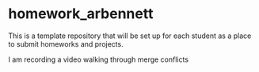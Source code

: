 # homework_arbennett
This is a template repository that will be set up for each student as a place to submit homeworks and projects.

I am recording a video walking through merge conflicts